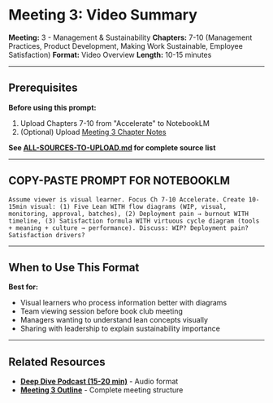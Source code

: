 # Meeting 3: Video Summary

**Meeting:** 3 - Management & Sustainability
**Chapters:** 7-10 (Management Practices, Product Development, Making Work Sustainable, Employee Satisfaction)
**Format:** Video Overview
**Length:** 10-15 minutes

---

## Prerequisites

**Before using this prompt:**
1. Upload Chapters 7-10 from "Accelerate" to NotebookLM
2. (Optional) Upload [Meeting 3 Chapter Notes](../../meetings/meeting-3/chapter-notes.md)

**See [ALL-SOURCES-TO-UPLOAD.md](ALL-SOURCES-TO-UPLOAD.md) for complete source list**

---

## COPY-PASTE PROMPT FOR NOTEBOOKLM

```
Assume viewer is visual learner. Focus Ch 7-10 Accelerate. Create 10-15min visual: (1) Five Lean WITH flow diagrams (WIP, visual, monitoring, approval, batches), (2) Deployment pain → burnout WITH timeline, (3) Satisfaction formula WITH virtuous cycle diagram (tools + meaning + culture → performance). Discuss: WIP? Deployment pain? Satisfaction drivers?
```

---

## When to Use This Format

**Best for:**
- Visual learners who process information better with diagrams
- Team viewing session before book club meeting
- Managers wanting to understand lean concepts visually
- Sharing with leadership to explain sustainability importance

---

## Related Resources

- **[Deep Dive Podcast (15-20 min)](podcast-deep-dive-default.md)** - Audio format
- **[Meeting 3 Outline](../../meetings/meeting-3/outline.md)** - Complete meeting structure
